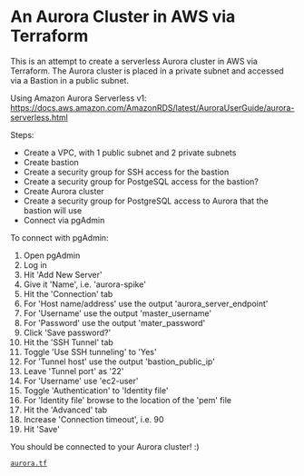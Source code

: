 # An Aurora Cluster in AWS via Terraform

This is an attempt to create a serverless Aurora cluster in AWS via Terraform. 
The Aurora cluster is placed in a private subnet and accessed via a Bastion in a public subnet.

Using Amazon Aurora Serverless v1: https://docs.aws.amazon.com/AmazonRDS/latest/AuroraUserGuide/aurora-serverless.html

Steps:

- Create a VPC, with 1 public subnet and 2 private subnets
- Create bastion
- Create a security group for SSH access for the bastion
- Create a security group for PostgeSQL access for the bastion?  
- Create Aurora cluster
- Create a security group for PostgreSQL access to Aurora that the bastion will use   
- Connect via pgAdmin

To connect with pgAdmin:

 1. Open pgAdmin
 2. Log in
 3. Hit 'Add New Server'
 4. Give it 'Name', i.e. 'aurora-spike'
 5. Hit the 'Connection' tab
 6. For 'Host name/address' use the output 'aurora_server_endpoint'
 7. For 'Username' use the output 'master_username'
 8. For 'Password' use the output 'mater_password'
 9. Click 'Save password?'
10. Hit the 'SSH Tunnel' tab
11. Toggle 'Use SSH tunneling' to 'Yes'
12. For 'Tunnel host' use the output 'bastion_public_ip'
13. Leave 'Tunnel port' as '22'
14. For 'Username' use 'ec2-user'
15. Toggle 'Authentication' to 'Identity file'
16. For 'Identity file' browse to the location of the 'pem' file
17. Hit the 'Advanced' tab
18. Increase 'Connection timeout', i.e. 90
19. Hit 'Save'

You should be connected to your Aurora cluster! :)



[`aurora.tf`](aurora.tf)